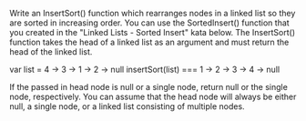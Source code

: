 Write an InsertSort() function which rearranges nodes in a linked list so they are sorted in increasing order. You can use the SortedInsert() function that you created in the "Linked Lists - Sorted Insert" kata below. The InsertSort() function takes the head of a linked list as an argument and must return the head of the linked list.

var list = 4 -> 3 -> 1 -> 2 -> null
insertSort(list) === 1 -> 2 -> 3 -> 4 -> null

If the passed in head node is null or a single node, return null or the single node, respectively. You can assume that the head node will always be either null, a single node, or a linked list consisting of multiple nodes.